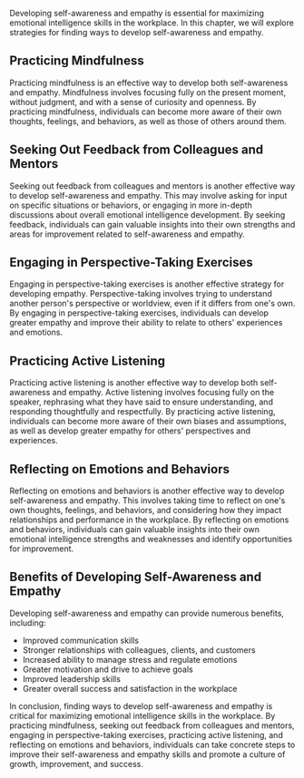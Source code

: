 
Developing self-awareness and empathy is essential for maximizing emotional intelligence skills in the workplace. In this chapter, we will explore strategies for finding ways to develop self-awareness and empathy.

Practicing Mindfulness
----------------------

Practicing mindfulness is an effective way to develop both self-awareness and empathy. Mindfulness involves focusing fully on the present moment, without judgment, and with a sense of curiosity and openness. By practicing mindfulness, individuals can become more aware of their own thoughts, feelings, and behaviors, as well as those of others around them.

Seeking Out Feedback from Colleagues and Mentors
------------------------------------------------

Seeking out feedback from colleagues and mentors is another effective way to develop self-awareness and empathy. This may involve asking for input on specific situations or behaviors, or engaging in more in-depth discussions about overall emotional intelligence development. By seeking feedback, individuals can gain valuable insights into their own strengths and areas for improvement related to self-awareness and empathy.

Engaging in Perspective-Taking Exercises
----------------------------------------

Engaging in perspective-taking exercises is another effective strategy for developing empathy. Perspective-taking involves trying to understand another person's perspective or worldview, even if it differs from one's own. By engaging in perspective-taking exercises, individuals can develop greater empathy and improve their ability to relate to others' experiences and emotions.

Practicing Active Listening
---------------------------

Practicing active listening is another effective way to develop both self-awareness and empathy. Active listening involves focusing fully on the speaker, rephrasing what they have said to ensure understanding, and responding thoughtfully and respectfully. By practicing active listening, individuals can become more aware of their own biases and assumptions, as well as develop greater empathy for others' perspectives and experiences.

Reflecting on Emotions and Behaviors
------------------------------------

Reflecting on emotions and behaviors is another effective way to develop self-awareness and empathy. This involves taking time to reflect on one's own thoughts, feelings, and behaviors, and considering how they impact relationships and performance in the workplace. By reflecting on emotions and behaviors, individuals can gain valuable insights into their own emotional intelligence strengths and weaknesses and identify opportunities for improvement.

Benefits of Developing Self-Awareness and Empathy
-------------------------------------------------

Developing self-awareness and empathy can provide numerous benefits, including:

* Improved communication skills
* Stronger relationships with colleagues, clients, and customers
* Increased ability to manage stress and regulate emotions
* Greater motivation and drive to achieve goals
* Improved leadership skills
* Greater overall success and satisfaction in the workplace

In conclusion, finding ways to develop self-awareness and empathy is critical for maximizing emotional intelligence skills in the workplace. By practicing mindfulness, seeking out feedback from colleagues and mentors, engaging in perspective-taking exercises, practicing active listening, and reflecting on emotions and behaviors, individuals can take concrete steps to improve their self-awareness and empathy skills and promote a culture of growth, improvement, and success.
